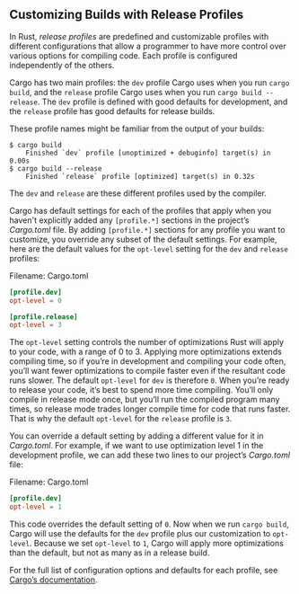 ## Customizing Builds with Release Profiles

In Rust, _release profiles_ are predefined and customizable profiles with
different configurations that allow a programmer to have more control over
various options for compiling code. Each profile is configured independently of
the others.

Cargo has two main profiles: the `dev` profile Cargo uses when you run `cargo
build`, and the `release` profile Cargo uses when you run `cargo build
--release`. The `dev` profile is defined with good defaults for development,
and the `release` profile has good defaults for release builds.

These profile names might be familiar from the output of your builds:

<!-- manual-regeneration
anywhere, run:
cargo build
cargo build --release
and ensure output below is accurate
-->

```console
$ cargo build
    Finished `dev` profile [unoptimized + debuginfo] target(s) in 0.00s
$ cargo build --release
    Finished `release` profile [optimized] target(s) in 0.32s
```

The `dev` and `release` are these different profiles used by the compiler.

Cargo has default settings for each of the profiles that apply when you haven't
explicitly added any `[profile.*]` sections in the project’s _Cargo.toml_ file.
By adding `[profile.*]` sections for any profile you want to customize, you
override any subset of the default settings. For example, here are the default
values for the `opt-level` setting for the `dev` and `release` profiles:

<span class="filename">Filename: Cargo.toml</span>

```toml
[profile.dev]
opt-level = 0

[profile.release]
opt-level = 3
```

The `opt-level` setting controls the number of optimizations Rust will apply to
your code, with a range of 0 to 3. Applying more optimizations extends
compiling time, so if you’re in development and compiling your code often,
you’ll want fewer optimizations to compile faster even if the resultant code
runs slower. The default `opt-level` for `dev` is therefore `0`. When you’re
ready to release your code, it’s best to spend more time compiling. You’ll only
compile in release mode once, but you’ll run the compiled program many times,
so release mode trades longer compile time for code that runs faster. That is
why the default `opt-level` for the `release` profile is `3`.

You can override a default setting by adding a different value for it in
_Cargo.toml_. For example, if we want to use optimization level 1 in the
development profile, we can add these two lines to our project’s _Cargo.toml_
file:

<span class="filename">Filename: Cargo.toml</span>

```toml
[profile.dev]
opt-level = 1
```

This code overrides the default setting of `0`. Now when we run `cargo build`,
Cargo will use the defaults for the `dev` profile plus our customization to
`opt-level`. Because we set `opt-level` to `1`, Cargo will apply more
optimizations than the default, but not as many as in a release build.

For the full list of configuration options and defaults for each profile, see
[Cargo’s documentation](https://doc.rust-lang.org/cargo/reference/profiles.html).

